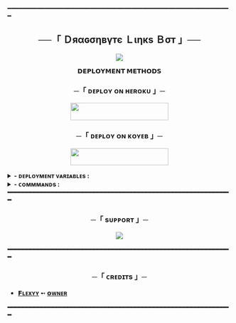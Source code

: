 ━━━━━━━━━━━━━━━━━━━━━━━━━━━━━━━━━━━━━━━━━━━━━━━━━━━━━━━━━━━━

<h2 align="center">
    ──「 Ｄяαɢσηвγтє Ｌιηкѕ Ｂσт 」──
</h2>

<p align="center">
  <img src="https://telegra.ph/file/42aced60d325f8b1c38b8-4142b15de724c8de88.jpg">
</p>

<p align="center">
<b>𝗗𝗘𝗣𝗟𝗢𝗬𝗠𝗘𝗡𝗧 𝗠𝗘𝗧𝗛𝗢𝗗𝗦</b>
</p>

<h3 align="center">
    ─「 ᴅᴇᴩʟᴏʏ ᴏɴ ʜᴇʀᴏᴋᴜ 」─
</h3>

<p align="center"><a href="https://dashboard.heroku.com/new?template=https://github.com/dbyteFlexyy/LinksShareBot"> <img src="https://img.shields.io/badge/Deploy%20On%20Heroku-black?style=for-the-badge&logo=heroku" width="220" height="38.45"/></a></p>

<h3 align="center">
    ─「 ᴅᴇᴘʟᴏʏ ᴏɴ ᴋᴏʏᴇʙ 」─
</h3>
<p align="center"><a href="https://app.koyeb.com/deploy?type=git&https://github.com/dbyteFlexyy/LinksShareBot=&branch=main&name=LinksShareBot"> <img src="https://img.shields.io/badge/Deploy%20On%20Koyeb-black?style=for-the-badge&logo=Koyeb" width="220" height="38.45"/></a></p>
</h3>

<details><summary><b> - ᴅᴇᴘʟᴏʏᴍᴇɴᴛ ᴠᴀʀɪᴀʙʟᴇs :</summary>
  
## ᴅᴇᴘʟᴏʏᴍᴇɴᴛ ᴠᴀʀɪᴀʙʟᴇs
```
- [x] APP_ID - get it from telegram app
- [x] API_HASH - get it from telegram app
- [x] TG_BOT_TOKEN - get it from telegram app
- [x] ADMINS - for 2 or more '12345678 89674523' add space between ids
- [x] OWNER_ID - Your Telegram id
- [x] DB_URI - MongoDB URL from [MongoDB Atlas](https://cloud.mongodb.com).
- [x] DB_NAME - Your MongoDB database name. **Optional**.
- [x] DATABASE_CHANNEL - add a private channel id (for /genlink cmnd)
```
</details>
<details><summary><b> - ᴄᴏᴍᴍᴍᴀɴᴅs :</summary>
  
## 📋 ʙᴏᴛ ᴄᴏᴍᴍᴀɴᴅs & ғᴇᴀᴛᴜʀᴇs

### ᴄʜᴀɴɴᴇʟ & ʟɪɴᴋ ᴍᴀɴᴀɢᴇᴍᴇɴᴛ (ᴏᴡɴᴇʀ/ᴀᴅᴍɪɴs)
- <b>/addch &lt;channel_id&gt;</b> — Add a channel to the bot (admin only)
- <b>/delch &lt;channel_id&gt;</b> — Remove a channel from the bot (admin only)
- <b>/channels</b> — Show all connected channels as buttons (paginated)
- <b>/reqlink</b> — Show all request links for channels (paginated)
- <b>/links</b> — Show all channel links as text (paginated)
- <b>/bulklink &lt;id1&gt; &lt;id2&gt; ...</b> — Generate links for multiple channel IDs at once
- <b>/genlink &lt;link&gt;</b> — Store and encode any external link, get a t.me start link for it
- <b>/channels</b> — Show all connected channel IDs and names

- <b>/reqtime</b> — Set the auto-approve request timer duration.
- <b>/reqmode</b> — Toggle auto request approval mode (ON/OFF).
- <b>/approveon</b> — Enable auto request approval for a specific channel.
- <b>/approveoff</b> — Disable auto request approval for a specific channel.
- <b>/approveall</b> — Approve all pending join requests in a channel using userbot (make sure to fill your session string in <code>approve.py</code>).

### ᴀᴅᴍɪɴ ᴄᴏᴍᴍᴀɴᴅs
- <b>/stats</b> — Show bot stats (owner only)
- <b>/status</b> — Show bot status (admins)
- <b>/broadcast</b> — Broadcast a message to all users (admins)

### ᴏᴛʜᴇʀ ғᴇᴀᴛᴜʀᴇs
- Fast invite link generation (normal & join request)
- Invite links auto-revoke after 5 minutes for security
- Force subscription (FSub) support
- Bulk and single link management
- All commands are permission-checked (OWNER_ID/ADMINS)

━━━━━━━━━━━━━━━━━━━━━━━━━━━━━━━━━━━━━━━━━━━━━━━━━━━━━━━━━━━━

</details>
━━━━━━━━━━━━━━━━━━━━━━━━━━━━━━━━━━━━━━━━━━━━━━━━━━━━━━━━━━━━

<h3 align="center">
    ─「 sᴜᴩᴩᴏʀᴛ 」─
</h3>

<p align="center">
<a href="https://t.me/+bX3SSjwMEag1M2M1"><img src="https://img.shields.io/badge/-Support%20Group-blue.svg?style=for-the-badge&logo=Telegram"></a>
</p>
━━━━━━━━━━━━━━━━━━━━━━━━━━━━━━━━━━━━━━━━━━━━━━━━━━━━━━━━━━━━

<h3 align="center">
    ─「 ᴄʀᴇᴅɪᴛs 」─
</h3>

- <b>[𝗙ʟᴇxʏʏ](https://github.com/dbyteFlexyy/)  ➻  [𝗼ᴡɴᴇʀ](https://github.com/dbyteFlexyy) </b>

━━━━━━━━━━━━━━━━━━━━━━━━━━━━━━━━━━━━━━━━━━━━━━━━━━━━━━━━━━━━

